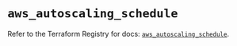 # `aws_autoscaling_schedule`

Refer to the Terraform Registry for docs: [`aws_autoscaling_schedule`](https://registry.terraform.io/providers/hashicorp/aws/5.44.0/docs/resources/autoscaling_schedule).
